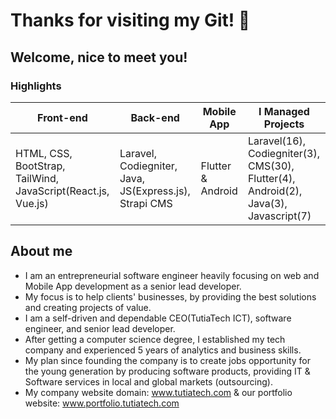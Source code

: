 # Thanks for visiting my Git! 👋  
## Welcome, nice to meet you!

### Highlights

|  Front-end   | Back-end   |  Mobile App   | I Managed Projects   |
| ----------- | ----------- | ----------- | ----------- |
|HTML, CSS, BootStrap, TailWind, JavaScript(React.js, Vue.js) |Laravel, Codiegniter, Java, JS(Express.js), Strapi CMS |Flutter & Android|Laravel(16), Codiegniter(3), CMS(30), Flutter(4), Android(2), Java(3), Javascript(7)|

## About me

* I am an entrepreneurial software engineer heavily focusing on web and Mobile App development as a senior lead developer.
* My focus is to help clients' businesses, by providing the best solutions and creating projects of value.
* I am a self-driven and dependable CEO(TutiaTech ICT), software engineer, and senior lead developer. 
* After getting a computer science degree, I established my tech company and experienced 5 years of analytics and business skills. 
* My plan since founding the company is to create jobs opportunity for the young generation by producing software products, providing IT & Software services in local and global markets (outsourcing).
* My company website domain: <a target="blank" href="https://tutiatech.com"> www.tutiatech.com </a> & our portfolio website: 
<a target="blank" href="https://portfolio.tutiatech.com/"> www.portfolio.tutiatech.com</a>
